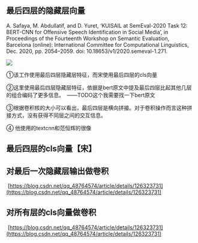 ## 最后四层的隐藏层向量
A. Safaya, M. Abdullatif, and D. Yuret, ‘KUISAIL at SemEval-2020 Task 12: BERT-CNN for Offensive Speech Identification in Social Media’, in Proceedings of the Fourteenth Workshop on Semantic Evaluation, Barcelona (online): International Committee for Computational Linguistics, Dec. 2020, pp. 2054–2059. doi: 10.18653/v1/2020.semeval-1.271.

![](file:///C:/Users/User/AppData/Local/Temp/enhtmlclip/Image(40).png)

  

①该工作使用最后四层隐藏层特征，而宋使用最后四层的cls向量

②这里使用最后四层隐藏层特征，依据是bert原文中提及最后四层比起其他几层的组合编码了更多信息。  ——TODO这个我需要找一下bert原文

③根据卷积核的大小可以看出，最后四层是横向拼接。对于卷积操作而言这种拼接方式，没有获得不同层之间的交互信息。

④ 他使用的textcnn和范恒辉的很像

## 最后四层的cls向量【宋】


## 对最后一次隐藏层输出做卷积
 [https://blog.csdn.net/qq_48764574/article/details/126323731](https://blog.csdn.net/qq_48764574/article/details/126323731)
## 对所有层的cls向量做卷积
 [https://blog.csdn.net/qq_48764574/article/details/126323731](https://blog.csdn.net/qq_48764574/article/details/126323731)